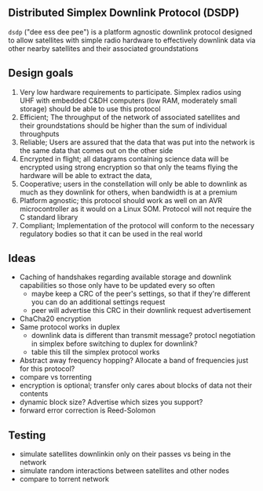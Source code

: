 ## Distributed Simplex Downlink Protocol (DSDP)

`dsdp` ("dee ess dee pee") is a platform agnostic downlink protocol designed to allow satellites with simple radio hardware to effectively downlink data via other nearby satellites and their associated groundstations

## Design goals

1. Very low hardware requirements to participate. Simplex radios using UHF with embedded C&DH computers (low RAM, moderately small storage) should be able to use this protocol
2. Efficient; The throughput of the network of associated satellites and their groundstations should be higher than the sum of individual throughputs
3. Reliable; Users are assured that the data that was put into the network is the same data that comes out on the other side
4. Encrypted in flight; all datagrams containing science data will be encrypted using strong encryption so that only the teams flying the hardware will be able to extract the data,
5. Cooperative; users in the constellation will only be able to downlink as much as they downlink for others, when bandwidth is at a premium
6. Platform agnostic; this protocol should work as well on an AVR microcontroller as it would on a Linux SOM. Protocol will not require the C standard library
7. Compliant; Implementation of the protocol will conform to the necessary regulatory bodies so that it can be used in the real world

## Ideas

- Caching of handshakes regarding available storage and downlink capabilities so those only have to be updated every so often
    - maybe keep a CRC of the peer's settings, so that if they're different you can do an additional settings request
    - peer will advertise this CRC in their downlink request advertisement
- ChaCha20 encryption
- Same protocol works in duplex
    - downlink data is different than transmit message? protocl negotiation in simplex before switching to duplex for downlink?
    - table this till the simplex protocol works
- Abstract away frequency hopping? Allocate a band of frequencies just for this protocol?
- compare vs torrenting
- encryption is optional; transfer only cares about blocks of data not their contents
- dynamic block size? Advertise which sizes you support?
- forward error correction is Reed-Solomon

## Testing

- simulate satellites downlinkin only on their passes vs being in the network
- simulate random interactions between satellites and other nodes
- compare to torrent network
